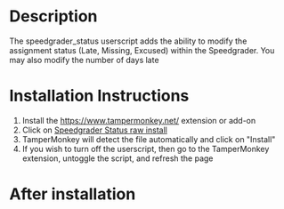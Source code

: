 # Description
The speedgrader_status userscript adds the ability to modify the assignment status (Late, Missing, Excused) within the Speedgrader. You may also modify the number of days late

# Installation Instructions
1. Install the https://www.tampermonkey.net/ extension or add-on
2. Click on [Speedgrader Status raw install](https://github.com/paulbui/canvas-tweaks/raw/master/course_shortcuts/course_shortcuts.user.js)
3. TamperMonkey will detect the file automatically and click on "Install"
5. If you wish to turn off the userscript, then go to the TamperMonkey extension, untoggle the script, and refresh the page

# After installation

